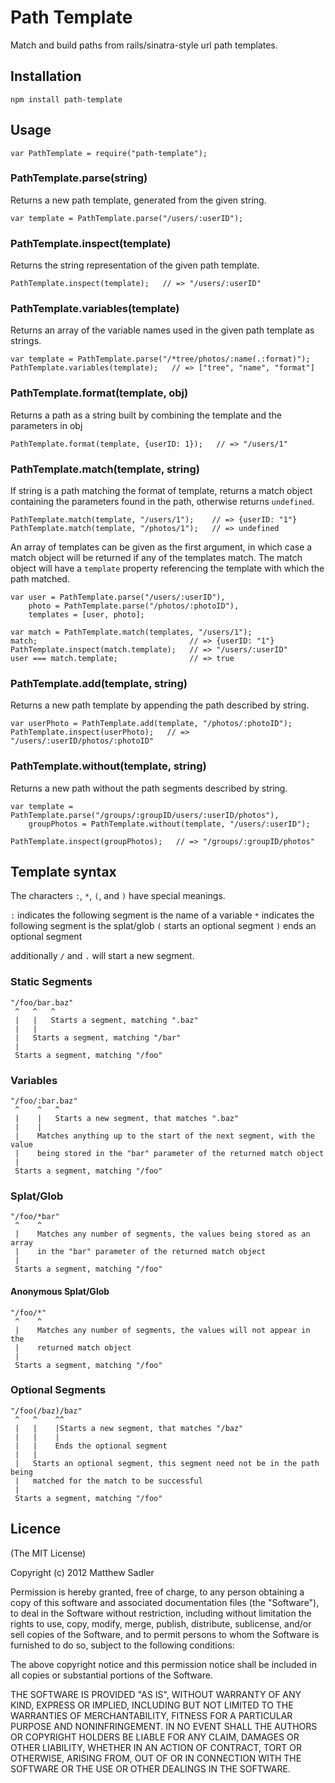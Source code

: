 # Path Template

Match and build paths from rails/sinatra-style url path templates.

## Installation

    npm install path-template

## Usage

    var PathTemplate = require("path-template");

### PathTemplate.parse(string)

Returns a new path template, generated from the given string.

    var template = PathTemplate.parse("/users/:userID");

### PathTemplate.inspect(template)

Returns the string representation of the given path template.

    PathTemplate.inspect(template);   // => "/users/:userID"

### PathTemplate.variables(template)

Returns an array of the variable names used in the given path template as
strings.

    var template = PathTemplate.parse("/*tree/photos/:name(.:format)");
    PathTemplate.variables(template);   // => ["tree", "name", "format"]

### PathTemplate.format(template, obj)

Returns a path as a string built by combining the template and the parameters in
obj

    PathTemplate.format(template, {userID: 1});   // => "/users/1"

### PathTemplate.match(template, string)

If string is a path matching the format of template, returns a match object
containing the parameters found in the path, otherwise returns `undefined`.

    PathTemplate.match(template, "/users/1");    // => {userID: "1"}
    PathTemplate.match(template, "/photos/1");   // => undefined

An array of templates can be given as the first argument, in which case a match
object will be returned if any of the templates match. The match object will
have a `template` property referencing the template with which the path matched.

    var user = PathTemplate.parse("/users/:userID"),
        photo = PathTemplate.parse("/photos/:photoID"),
        templates = [user, photo];
    
    var match = PathTemplate.match(templates, "/users/1");
    match;                                  // => {userID: "1"}
    PathTemplate.inspect(match.template);   // => "/users/:userID"
    user === match.template;                // => true

### PathTemplate.add(template, string)

Returns a new path template by appending the path described by string.

    var userPhoto = PathTemplate.add(template, "/photos/:photoID");
    PathTemplate.inspect(userPhoto);   // => "/users/:userID/photos/:photoID"

### PathTemplate.without(template, string)

Returns a new path without the path segments described by string.

    var template = PathTemplate.parse("/groups/:groupID/users/:userID/photos"),
        groupPhotos = PathTemplate.without(template, "/users/:userID");
    
    PathTemplate.inspect(groupPhotos);   // => "/groups/:groupID/photos"

## Template syntax

The characters `:`, `*`, `(`, and `)` have special meanings.

`:` indicates the following segment is the name of a variable
`*` indicates the following segment is the splat/glob
`(` starts an optional segment
`)` ends an optional segment

additionally `/` and `.` will start a new segment.

### Static Segments

    "/foo/bar.baz"
     ^   ^   ^
     |   |   Starts a segment, matching ".baz"
     |   |
     |   Starts a segment, matching "/bar"
     |
     Starts a segment, matching "/foo"

### Variables

    "/foo/:bar.baz"
     ^    ^   ^
     |    |   Starts a new segment, that matches ".baz"
     |    |
     |    Matches anything up to the start of the next segment, with the value
     |    being stored in the "bar" parameter of the returned match object
     |
     Starts a segment, matching "/foo"

### Splat/Glob

    "/foo/*bar"
     ^    ^
     |    Matches any number of segments, the values being stored as an array
     |    in the "bar" parameter of the returned match object
     |
     Starts a segment, matching "/foo"

#### Anonymous Splat/Glob

    "/foo/*"
     ^    ^
     |    Matches any number of segments, the values will not appear in the
     |    returned match object
     |
     Starts a segment, matching "/foo"

### Optional Segments

    "/foo(/baz)/baz"
     ^   ^    ^^
     |   |    |Starts a new segment, that matches "/baz"
     |   |    |
     |   |    Ends the optional segment
     |   |
     |   Starts an optional segment, this segment need not be in the path being
     |   matched for the match to be successful
     |
     Starts a segment, matching "/foo"

## Licence

(The MIT License)

Copyright (c) 2012 Matthew Sadler

Permission is hereby granted, free of charge, to any person obtaining a copy
of this software and associated documentation files (the "Software"), to deal
in the Software without restriction, including without limitation the rights
to use, copy, modify, merge, publish, distribute, sublicense, and/or sell
copies of the Software, and to permit persons to whom the Software is
furnished to do so, subject to the following conditions:

The above copyright notice and this permission notice shall be included in
all copies or substantial portions of the Software.

THE SOFTWARE IS PROVIDED "AS IS", WITHOUT WARRANTY OF ANY KIND, EXPRESS OR
IMPLIED, INCLUDING BUT NOT LIMITED TO THE WARRANTIES OF MERCHANTABILITY,
FITNESS FOR A PARTICULAR PURPOSE AND NONINFRINGEMENT. IN NO EVENT SHALL THE
AUTHORS OR COPYRIGHT HOLDERS BE LIABLE FOR ANY CLAIM, DAMAGES OR OTHER
LIABILITY, WHETHER IN AN ACTION OF CONTRACT, TORT OR OTHERWISE, ARISING FROM,
OUT OF OR IN CONNECTION WITH THE SOFTWARE OR THE USE OR OTHER DEALINGS IN
THE SOFTWARE.